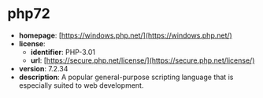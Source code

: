 # php72

- **homepage**: [https://windows.php.net/](https://windows.php.net/)
- **license**:
  - **identifier**: PHP-3.01
  - **url**: [https://secure.php.net/license/](https://secure.php.net/license/)
- **version**: 7.2.34
- **description**: A popular general-purpose scripting language that is especially suited to web development.

